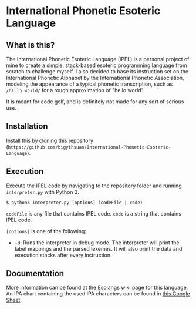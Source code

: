 # International Phonetic Esoteric Language

## What is this?

The International Phonetic Esoteric Language (IPEL) is a personal project of mine to create a simple, stack-based esoteric programming language from scratch to challenge myself. I also decided to base its instruction set on the International Phonetic Alphabet by the International Phonetic Association, modeling the appearance of a typical phonetic transcription, such as `/hε.lɔ.wɔɹld/` for a rough approximation of "hello world".

It is meant for code golf, and is definitely not made for any sort of serious use.

## Installation

Install this by cloning this repository (`https://github.com/bigyihsuan/International-Phonetic-Esoteric-Language`).

## Execution

Execute the IPEL code by navigating to the repository folder and running `interpreter.py` with Python 3.

```
$ python3 interpreter.py [options] (codeFile | code)
```

`codeFile` is any file that contains IPEL code.
`code` is a string that contains IPEL code.

`[options]` is one of the following:

* `-d`: Runs the interpreter in debug mode. The interpreter will print the label mappings and the parsed lexemes. It will also print the data and execution stacks after every instruction.

## Documentation
More information can be found at the [Esolangs wiki page](https://esolangs.org/wiki/International_Phonetic_Esoteric_Language) for this language.
An IPA chart containing the used IPA characters can be found in [this Google Sheet](https://docs.google.com/spreadsheets/d/1LV9KpMahMhYt73ZeXxkj4kYb3jLvCFYeUnyAg5oGUDs/edit?usp=sharing).
